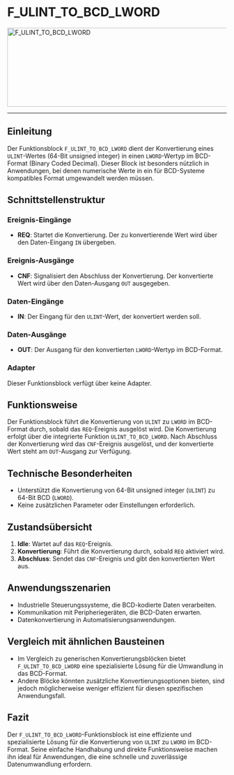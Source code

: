 # F_ULINT_TO_BCD_LWORD

<img width="1302" height="181" alt="F_ULINT_TO_BCD_LWORD" src="https://github.com/user-attachments/assets/e52c2e4c-a8aa-4dc5-bb01-ce013aadd734" />

* * * * * * * * * *
## Einleitung
Der Funktionsblock `F_ULINT_TO_BCD_LWORD` dient der Konvertierung eines `ULINT`-Wertes (64-Bit unsigned integer) in einen `LWORD`-Wertyp im BCD-Format (Binary Coded Decimal). Dieser Block ist besonders nützlich in Anwendungen, bei denen numerische Werte in ein für BCD-Systeme kompatibles Format umgewandelt werden müssen.

## Schnittstellenstruktur

### **Ereignis-Eingänge**
- **REQ**: Startet die Konvertierung. Der zu konvertierende Wert wird über den Daten-Eingang `IN` übergeben.

### **Ereignis-Ausgänge**
- **CNF**: Signalisiert den Abschluss der Konvertierung. Der konvertierte Wert wird über den Daten-Ausgang `OUT` ausgegeben.

### **Daten-Eingänge**
- **IN**: Der Eingang für den `ULINT`-Wert, der konvertiert werden soll.

### **Daten-Ausgänge**
- **OUT**: Der Ausgang für den konvertierten `LWORD`-Wertyp im BCD-Format.

### **Adapter**
Dieser Funktionsblock verfügt über keine Adapter.

## Funktionsweise
Der Funktionsblock führt die Konvertierung von `ULINT` zu `LWORD` im BCD-Format durch, sobald das `REQ`-Ereignis ausgelöst wird. Die Konvertierung erfolgt über die integrierte Funktion `ULINT_TO_BCD_LWORD`. Nach Abschluss der Konvertierung wird das `CNF`-Ereignis ausgelöst, und der konvertierte Wert steht am `OUT`-Ausgang zur Verfügung.

## Technische Besonderheiten
- Unterstützt die Konvertierung von 64-Bit unsigned integer (`ULINT`) zu 64-Bit BCD (`LWORD`).
- Keine zusätzlichen Parameter oder Einstellungen erforderlich.

## Zustandsübersicht
1. **Idle**: Wartet auf das `REQ`-Ereignis.
2. **Konvertierung**: Führt die Konvertierung durch, sobald `REQ` aktiviert wird.
3. **Abschluss**: Sendet das `CNF`-Ereignis und gibt den konvertierten Wert aus.

## Anwendungsszenarien
- Industrielle Steuerungssysteme, die BCD-kodierte Daten verarbeiten.
- Kommunikation mit Peripheriegeräten, die BCD-Daten erwarten.
- Datenkonvertierung in Automatisierungsanwendungen.

## Vergleich mit ähnlichen Bausteinen
- Im Vergleich zu generischen Konvertierungsblöcken bietet `F_ULINT_TO_BCD_LWORD` eine spezialisierte Lösung für die Umwandlung in das BCD-Format.
- Andere Blöcke könnten zusätzliche Konvertierungsoptionen bieten, sind jedoch möglicherweise weniger effizient für diesen spezifischen Anwendungsfall.

## Fazit
Der `F_ULINT_TO_BCD_LWORD`-Funktionsblock ist eine effiziente und spezialisierte Lösung für die Konvertierung von `ULINT` zu `LWORD` im BCD-Format. Seine einfache Handhabung und direkte Funktionsweise machen ihn ideal für Anwendungen, die eine schnelle und zuverlässige Datenumwandlung erfordern.
